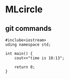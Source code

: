# MLcircle
## git commands

```
#inclube<iostream>
uding namespace std;

int main() {
    cout<<"time is 18:13";

    return 0;
}
```

